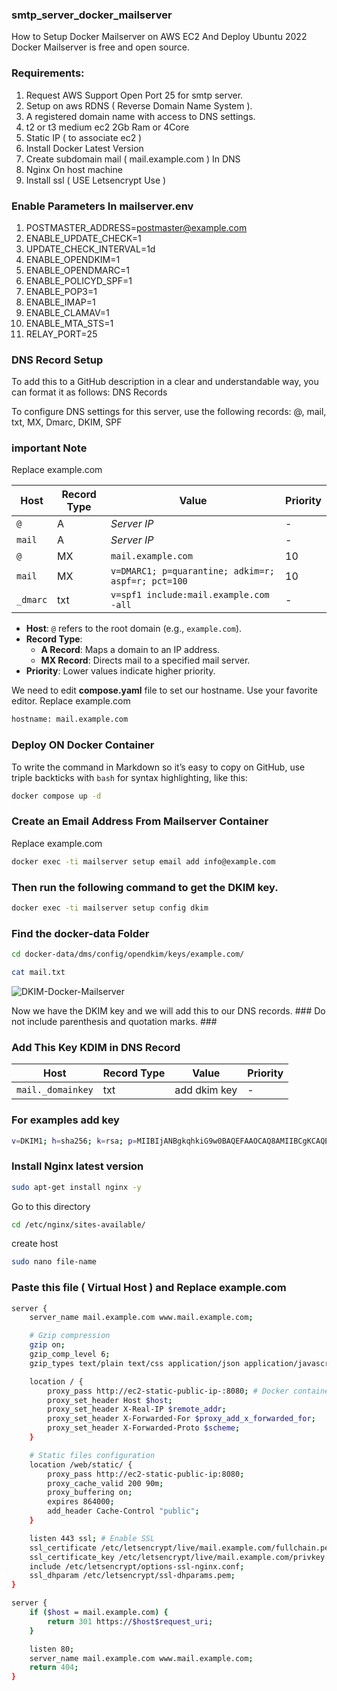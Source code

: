 ### smtp_server_docker_mailserver
How to Setup Docker Mailserver on AWS EC2 And Deploy Ubuntu 2022
Docker Mailserver is free and open source.

### Requirements:
1. Request AWS Support Open Port 25 for smtp server.
2. Setup on aws RDNS ( Reverse Domain Name System ).
3. A registered domain name with access to DNS settings.
4. t2 or t3 medium ec2 2Gb Ram or 4Core
5. Static IP ( to associate ec2 )
6. Install Docker Latest Version
7. Create subdomain mail ( mail.example.com ) In DNS
8. Nginx On host machine
9. Install ssl ( USE Letsencrypt Use )

### Enable Parameters In mailserver.env
1. POSTMASTER_ADDRESS=postmaster@example.com
2. ENABLE_UPDATE_CHECK=1
3. UPDATE_CHECK_INTERVAL=1d
4. ENABLE_OPENDKIM=1
5. ENABLE_OPENDMARC=1
6. ENABLE_POLICYD_SPF=1
7. ENABLE_POP3=1
8. ENABLE_IMAP=1
9. ENABLE_CLAMAV=1
10. ENABLE_MTA_STS=1
11. RELAY_PORT=25

### DNS Record Setup
To add this to a GitHub description in a clear and understandable way, you can format it as follows:
DNS Records

To configure DNS settings for this server, use the following records:
@, mail, txt, MX, Dmarc, DKIM, SPF
### important Note
Replace example.com

|   Host   |   Record Type   |      Value           | Priority |
|----------|-----------------|----------------------|----------|
| `@`      | A               | *Server IP*          | -        |
| `mail`   | A               | *Server IP*          | -        |
| `@`      | MX              | `mail.example.com`   | 10       |
| `mail`   | MX              | `v=DMARC1; p=quarantine; adkim=r; aspf=r; pct=100`  | 10       |
| `_dmarc` | txt             | `v=spf1 include:mail.example.com -all`              | -        |

- **Host**: `@` refers to the root domain (e.g., `example.com`).
- **Record Type**:
  - **A Record**: Maps a domain to an IP address.
  - **MX Record**: Directs mail to a specified mail server.
- **Priority**: Lower values indicate higher priority.


We need to edit **compose.yaml** file to set our hostname. Use your favorite editor.
Replace example.com
```bash
hostname: mail.example.com
```

### Deploy ON Docker Container
To write the command in Markdown so it’s easy to copy on GitHub, use triple backticks with `bash` for syntax highlighting, like this:

```bash
docker compose up -d
```
### Create an Email Address From Mailserver Container
Replace example.com
```bash
docker exec -ti mailserver setup email add info@example.com
```
### Then run the following command to get the DKIM key.
```bash
docker exec -ti mailserver setup config dkim
```
### Find the docker-data Folder
```bash
cd docker-data/dms/config/opendkim/keys/example.com/
```
```bash
cat mail.txt
```
![DKIM-Docker-Mailserver](https://github.com/user-attachments/assets/89afbbab-8730-4bdd-80d5-e59e7fb18679)

Now we have the DKIM key and we will add this to our DNS records. ### Do not include parenthesis and quotation marks. ###

### Add This Key KDIM in DNS Record
|           Host             |   Record Type   |      Value   | Priority |
|----------------------------|-----------------|--------------|----------|
| `mail._domainkey`          | txt             | add dkim key | -        |

### For examples add key
```bash
v=DKIM1; h=sha256; k=rsa; p=MIIBIjANBgkqhkiG9w0BAQEFAAOCAQ8AMIIBCgKCAQEAwf32ZQtSMObL/jRq9RN+A5jrYsbXkIZnEdOY3RW5wFgH+G8rN/Lcu8iCkHpp9nt0xBEG6Aksq76wLDa2hPgFKoRAYZmCIrFInhsVgBgTxk2gAmauW4rZExevM3FZE1TzeMsfQHB78AJMNiXKdQpRCR+ivOvxH9ahx9TucW+Nc+03zYyfDB5I12fh6/hYnN0MF4xaDuu7Ddgrjeh/eukYYQOUEtxPOm21BPVCiHFhdGX3Nk08rRr1ZZN8807hsJZj4+aCStmk4We+ik/R/x8noa0r2rHVAc2iNO5kklmt/34ueMd+ZPmZw3DaGvu9KRuXuBjcnX9B/xXCUfJQqeuM5QIDAQAB
```

### Install Nginx latest version 
```bash
sudo apt-get install nginx -y
```
Go to this directory
```bash
cd /etc/nginx/sites-available/
```
create host
```bash
sudo nano file-name
```

### Paste this file ( Virtual Host ) and Replace example.com
```bash
server {
    server_name mail.example.com www.mail.example.com;

    # Gzip compression
    gzip on;
    gzip_comp_level 6;
    gzip_types text/plain text/css application/json application/javascript text/xml application/xml text/javascript image/svg+xml;

    location / {
        proxy_pass http://ec2-static-public-ip-:8080; # Docker container running Roundcube
        proxy_set_header Host $host;
        proxy_set_header X-Real-IP $remote_addr;
        proxy_set_header X-Forwarded-For $proxy_add_x_forwarded_for;
        proxy_set_header X-Forwarded-Proto $scheme;
    }

    # Static files configuration
    location /web/static/ {
        proxy_pass http://ec2-static-public-ip:8080;
        proxy_cache_valid 200 90m;
        proxy_buffering on;
        expires 864000;
        add_header Cache-Control "public";
    }

    listen 443 ssl; # Enable SSL
    ssl_certificate /etc/letsencrypt/live/mail.example.com/fullchain.pem;
    ssl_certificate_key /etc/letsencrypt/live/mail.example.com/privkey.pem;
    include /etc/letsencrypt/options-ssl-nginx.conf;
    ssl_dhparam /etc/letsencrypt/ssl-dhparams.pem;
}

server {
    if ($host = mail.example.com) {
        return 301 https://$host$request_uri;
    }

    listen 80;
    server_name mail.example.com www.mail.example.com;
    return 404;
}
```

